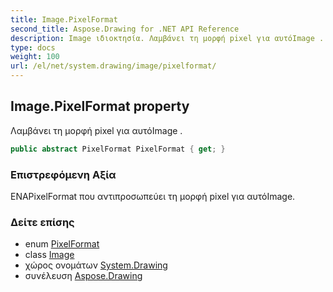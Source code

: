```yaml
---
title: Image.PixelFormat
second_title: Aspose.Drawing for .NET API Reference
description: Image ιδιοκτησία. Λαμβάνει τη μορφή pixel για αυτόImage .
type: docs
weight: 100
url: /el/net/system.drawing/image/pixelformat/
---
```

## Image.PixelFormat property

Λαμβάνει τη μορφή pixel για αυτόImage .

```csharp
public abstract PixelFormat PixelFormat { get; }
```

### Επιστρεφόμενη Αξία

ΕΝΑPixelFormat που αντιπροσωπεύει τη μορφή pixel για αυτόImage.

### Δείτε επίσης

* enum [PixelFormat](../../../system.drawing.imaging/pixelformat/)
* class [Image](../)
* χώρος ονομάτων [System.Drawing](../../image/)
* συνέλευση [Aspose.Drawing](../../../)


